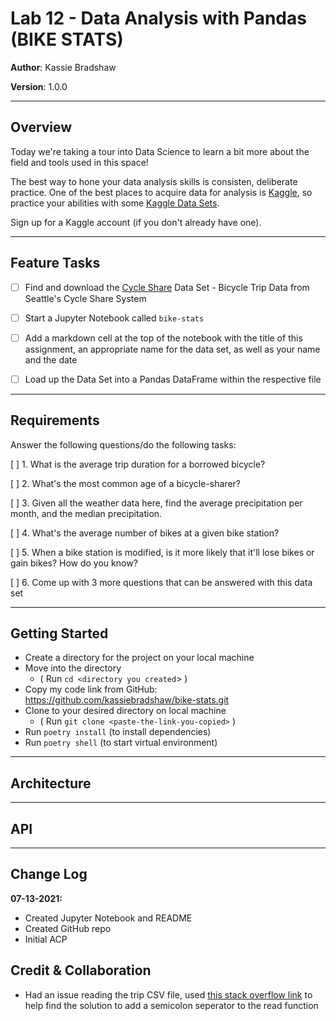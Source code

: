# Lab 12 - Data Analysis with Pandas (BIKE STATS)

**Author**: Kassie Bradshaw

**Version**: 1.0.0

---

## Overview
<!-- Provide a high level overview of what this application is and why you are building it, beyond the fact that it's an assignment for a Code Fellows 401 class. (i.e. What's your problem domain?) -->

Today we're taking a tour into Data Science to learn a bit more about the field and tools used in this space!

The best way to hone your data analysis skills is consisten, deliberate practice. One of the best places to acquire data for analysis is [Kaggle](https://www.kaggle.com/), so practice your abilities with some [Kaggle Data Sets](https://www.kaggle.com/datasets).

Sign up for a Kaggle account (if you don't already have one).

---

## Feature Tasks

* [ ] Find and download the [Cycle Share](https://www.kaggle.com/pronto/cycle-share-dataset) Data Set - Bicycle Trip Data from Seattle's Cycle Share System

* [ ] Start a Jupyter Notebook called `bike-stats`
* [ ] Add a markdown cell at the top of the notebook with the title of this assignment, an appropriate name for the data set, as well as your name and the date
* [ ] Load up the Data Set into a Pandas DataFrame within the respective file

---

## Requirements

Answer the following questions/do the following tasks:

[ ] 1. What is the average trip duration for a borrowed bicycle?

[ ] 2. What's the most common age of a bicycle-sharer?

[ ] 3. Given all the weather data here, find the average precipitation per month, and the median precipitation.

[ ] 4. What's the average number of bikes at a given bike station?

[ ] 5. When a bike station is modified, is it more likely that it'll lose bikes or gain bikes? How do you know?

[ ] 6. Come up with 3 more questions that can be answered with this data set

---

## Getting Started
<!-- What are the steps that a user must take in order to build this app on their own machine and get it running? -->

* Create a directory for the project on your local machine
* Move into the directory
  * ( Run `cd <directory you created`> )
* Copy my code link from GitHub: <https://github.com/kassiebradshaw/bike-stats.git>
* Clone to your desired directory on local machine
  * ( Run `git clone <paste-the-link-you-copied>` )
* Run `poetry install` (to install dependencies)
* Run `poetry shell` (to start virtual environment)

---

## Architecture

<!-- Provide a detailed description of the application design. What technologies (languages, libraries, etc) you're using, and any other relevant design information. This is also an area which you can include any visuals; flow charts, example usage gifs, screen captures, etc.-->

---

## API

<!-- Provide detailed instructions for your applications usage. This should include any methods or endpoints available to the user/client/developer. Each section should be formatted to provide clear syntax for usage, example calls including input data requirements and options, and example responses or return values. -->

---

## Change Log

**07-13-2021:**

* Created Jupyter Notebook and README
* Created GitHub repo
* Initial ACP

## Credit & Collaboration

* Had an issue reading the trip CSV file, used [this stack overflow link](https://stackoverflow.com/questions/18039057/python-pandas-error-tokenizing-data) to help find the solution to add a semicolon seperator to the read function
